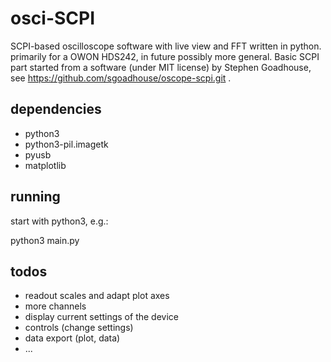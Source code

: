 # osci-SCPI
SCPI-based oscilloscope software with live view and FFT written in python. primarily for a OWON HDS242, in future possibly more general.
Basic SCPI part started from a software (under MIT license) by Stephen Goadhouse, see https://github.com/sgoadhouse/oscope-scpi.git .


## dependencies
* python3
* python3-pil.imagetk
* pyusb
* matplotlib

## running

start with python3, e.g.:

python3 main.py

## todos

* readout scales and adapt plot axes
* more channels
* display current settings of the device
* controls (change settings)
* data export (plot, data)
* ...

